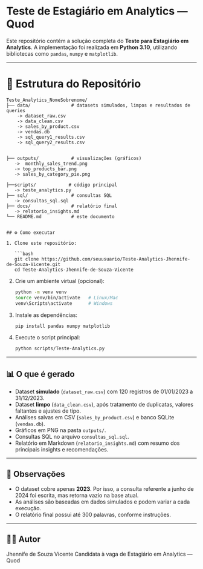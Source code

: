 # Teste de Estagiário em Analytics — Quod 

Este repositório contém a solução completa do **Teste para Estagiário em Analytics**.
A implementação foi realizada em **Python 3.10**, utilizando bibliotecas como `pandas`, `numpy` e `matplotlib`.

---

# 📂 Estrutura do Repositório

```
Teste_Analytics_NomeSobrenome/
├── data/               # datasets simulados, limpos e resultados de queries
    -> dataset_raw.csv
    -> data_clean.csv
    -> sales_by_product.csv
    -> vendas.db
    -> sql_query1_results.csv
    -> sql_query2_results.csv


├── outputs/            # visualizações (gráficos)
   ->  monthly_sales_trend.png
   -> top_products_bar.png
   -> sales_by_category_pie.png

├──scripts/            # código principal
   -> teste_analytics.py
├── sql/                # consultas SQL
   -> consultas_sql.sql
├── docs/               # relatório final
   -> relatorio_insights.md
└── README.md           # este documento


## ⚙️ Como executar

1. Clone este repositório:

   ```bash
   git clone https://github.com/seuusuario/Teste-Analytics-Jhennife-de-Souza-Vicente.git
   cd Teste-Analytics-Jhennife-de-Souza-Vicente
   ```

2. Crie um ambiente virtual (opcional):

   ```bash
   python -m venv venv
   source venv/bin/activate   # Linux/Mac
   venv\Scripts\activate      # Windows
   ```

3. Instale as dependências:

   ```bash
   pip install pandas numpy matplotlib
   ```

4. Execute o script principal:

   ```bash
   python scripts/Teste-Analytics.py
   ```

---

## 📊 O que é gerado

* Dataset **simulado** (`dataset_raw.csv`) com 120 registros de 01/01/2023 a 31/12/2023.
* Dataset **limpo** (`data_clean.csv`), após tratamento de duplicatas, valores faltantes e ajustes de tipo.
* Análises salvas em CSV (`sales_by_product.csv`) e banco SQLite (`vendas.db`).
* Gráficos em PNG na pasta `outputs/`.
* Consultas SQL no arquivo `consultas_sql.sql`.
* Relatório em Markdown (`relatorio_insights.md`) com resumo dos principais insights e recomendações.

---

## 📑 Observações

* O dataset cobre apenas **2023**. Por isso, a consulta referente a junho de 2024 foi escrita, mas retorna vazio na base atual.
* As análises são baseadas em dados simulados e podem variar a cada execução.
* O relatório final possui até 300 palavras, conforme instruções.

---

## 👩‍💻 Autor

Jhennife de Souza Vicente
Candidata à vaga de Estagiário em Analytics — Quod
